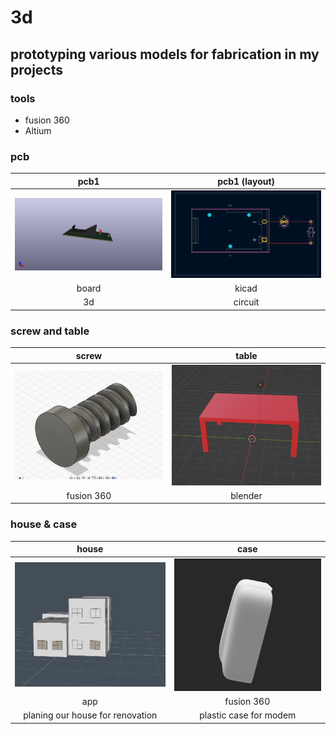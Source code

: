 # 3d

## prototyping various models for fabrication in my projects

### tools

  - fusion 360
  - Altium

### pcb

|pcb1 |pcb1 (layout)|
|:----:|:----:|
|<img src="./images/pcb1_3d.png" width="300">|<img src="./images/pcb1_layout.png" width="300">|
|board|kicad|
|3d|circuit|

### screw and table

|screw |table|
|:----:|:----:|
|<img src="./images/screw.png" width="300">|<img src="./images/table.png" width="300">|
|fusion 360|blender|

### house & case

|house |case|
|:----:|:----:|
|<img src="./images/house.jpg" width="300">|<img src="./images/plastic_case.png" width="300">|
|app|fusion 360|
|planing our house for renovation|plastic case for modem|
